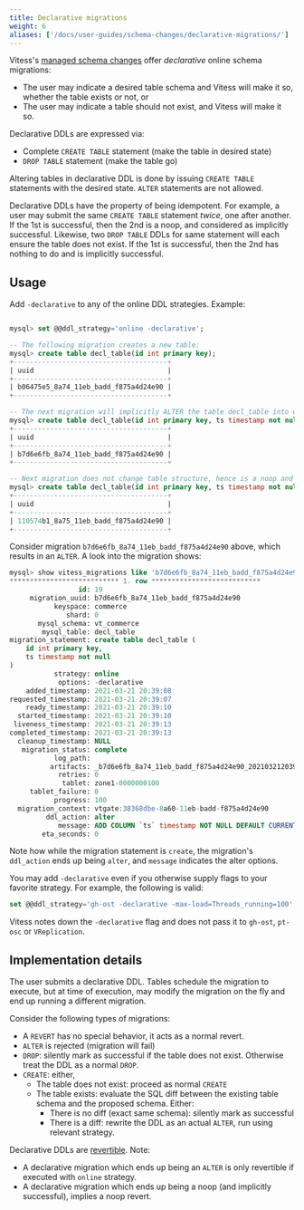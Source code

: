 ```yaml
---
title: Declarative migrations
weight: 6
aliases: ['/docs/user-guides/schema-changes/declarative-migrations/']
---
```


Vitess's [managed schema changes](../managed-online-schema-changes/) offer _declarative_ online schema migrations:

- The user may indicate a desired table schema and Vitess will make it so, whether the table exists or not, or
- The user may indicate a table should not exist, and Vitess will make it so.

Declarative DDLs are expressed via:

- Complete `CREATE TABLE` statement (make the table in desired state)
- `DROP TABLE` statement (make the table go)

Altering tables in declarative DDL is done by issuing `CREATE TABLE` statements with the desired state. `ALTER` statements are not allowed.

Declarative DDLs have the property of being idempotent. For example, a user may submit the same `CREATE TABLE` statement _twice_, one after another. If the 1st is successful, then the 2nd is a noop, and considered as implicitly successful. Likewise, two `DROP TABLE` DDLs for same statement will each ensure the table does not exist. If the 1st is successful, then the 2nd has nothing to do and is implicitly successful.

## Usage

Add `-declarative` to any of the online DDL strategies. Example:

```sql

mysql> set @@ddl_strategy='online -declarative';

-- The following migration creates a new table:
mysql> create table decl_table(id int primary key);
+--------------------------------------+
| uuid                                 |
+--------------------------------------+
| b06475e5_8a74_11eb_badd_f875a4d24e90 |
+--------------------------------------+

-- The next migration will implicitly ALTER the table decl_table into desired state:
mysql> create table decl_table(id int primary key, ts timestamp not null);
+--------------------------------------+
| uuid                                 |
+--------------------------------------+
| b7d6e6fb_8a74_11eb_badd_f875a4d24e90 |
+--------------------------------------+

-- Next migration does not change table structure, hence is a noop and implicitly successful:
mysql> create table decl_table(id int primary key, ts timestamp not null);
+--------------------------------------+
| uuid                                 |
+--------------------------------------+
| 110574b1_8a75_11eb_badd_f875a4d24e90 |
+--------------------------------------+
```

Consider migration `b7d6e6fb_8a74_11eb_badd_f875a4d24e90` above, which results in an `ALTER`. A look into the migration shows:

```sql
mysql> show vitess_migrations like 'b7d6e6fb_8a74_11eb_badd_f875a4d24e90'\G
*************************** 1. row ***************************
                 id: 19
     migration_uuid: b7d6e6fb_8a74_11eb_badd_f875a4d24e90
           keyspace: commerce
              shard: 0
       mysql_schema: vt_commerce
        mysql_table: decl_table
migration_statement: create table decl_table (
	id int primary key,
	ts timestamp not null
)
           strategy: online
            options: -declarative
    added_timestamp: 2021-03-21 20:39:08
requested_timestamp: 2021-03-21 20:39:07
    ready_timestamp: 2021-03-21 20:39:10
  started_timestamp: 2021-03-21 20:39:10
 liveness_timestamp: 2021-03-21 20:39:13
completed_timestamp: 2021-03-21 20:39:13
  cleanup_timestamp: NULL
   migration_status: complete
           log_path: 
          artifacts: _b7d6e6fb_8a74_11eb_badd_f875a4d24e90_20210321203910_vrepl,
            retries: 0
             tablet: zone1-0000000100
     tablet_failure: 0
           progress: 100
  migration_context: vtgate:38368dbe-8a60-11eb-badd-f875a4d24e90
         ddl_action: alter
            message: ADD COLUMN `ts` timestamp NOT NULL DEFAULT CURRENT_TIMESTAMP ON UPDATE CURRENT_TIMESTAMP
        eta_seconds: 0
```
Note how while the migration statement is `create`, the migration's `ddl_action` ends up being `alter`, and `message` indicates the alter options.

You may add `-declarative` even if you otherwise supply flags to your favorite strategy. For example, the following is valid:
```sql
set @@ddl_strategy='gh-ost -declarative -max-load=Threads_running=100';
```

Vitess notes down the `-declarative` flag and does not pass it to `gh-ost`, `pt-osc` or `VReplication`.

## Implementation details

The user submits a declarative DDL. Tables schedule the migration to execute, but at time of execution, may modify the migration on the fly and end up running a different migration.

Consider the following types of migrations:

- A `REVERT` has no special behavior, it acts as a normal revert.
- `ALTER` is rejected (migration will fail)
- `DROP`: silently mark as successful if the table does not exist. Otherwise treat the DDL as a normal `DROP`.
- `CREATE`: either,
  - The table does not exist: proceed as normal `CREATE`
  - The table exists: evaluate the SQL diff between the existing table schema and the proposed schema. Either:
    - There is no diff (exact same schema): silently mark as successful
    - There is a diff: rewrite the DDL as an actual `ALTER`, run using relevant strategy.

Declarative DDLs are [revertible](../revertible-migrations/). Note:

- A declarative migration which ends up being an `ALTER` is only revertible if executed with `online` strategy.
- A declarative migration which ends up being a noop (and implicitly successful), implies a noop revert.
